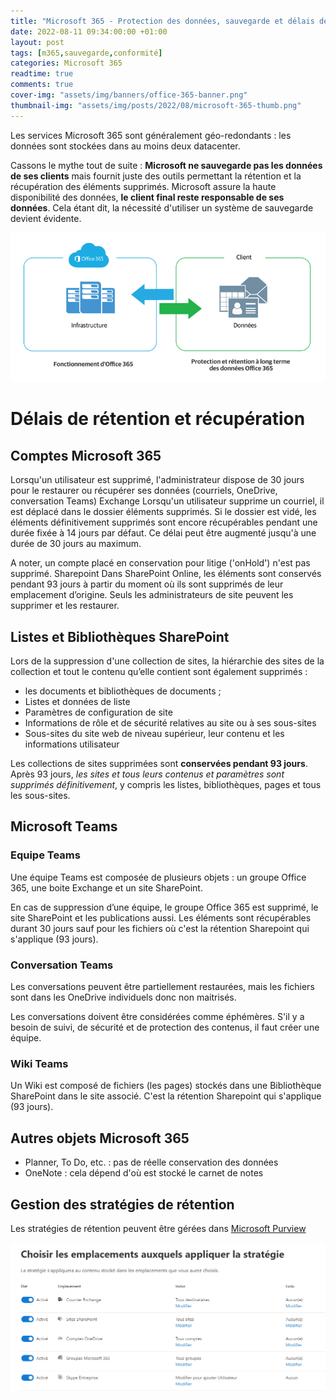 ```yaml
---
title: "Microsoft 365 - Protection des données, sauvegarde et délais de rétention"
date: 2022-08-11 09:34:00:00 +01:00
layout: post
tags: [m365,sauvegarde,conformité]
categories: Microsoft 365
readtime: true
comments: true
cover-img: "assets/img/banners/office-365-banner.png"
thumbnail-img: "assets/img/posts/2022/08/microsoft-365-thumb.png"
---
```


Les services Microsoft 365 sont généralement géo-redondants : les données sont stockées dans au moins deux datacenter.

Cassons le mythe tout de suite : **Microsoft ne sauvegarde pas les données de ses clients** mais fournit juste des outils permettant la rétention et la récupération des éléments supprimés. Microsoft assure la haute disponibilité des données, **le client final reste responsable de ses données**. Cela étant dit, la nécessité d'utiliser un système de sauvegarde devient évidente.

![Microsoft 365 data backup](/assets/img/posts/2022/08/m365-data-backup.png)

# Délais de rétention et récupération

## Comptes Microsoft 365

Lorsqu'un utilisateur est supprimé, l'administrateur dispose de 30 jours pour le restaurer ou récupérer ses données (courriels, OneDrive, conversation Teams)
Exchange
Lorsqu'un utilisateur supprime un courriel, il est déplacé dans le dossier éléments supprimés. Si le dossier est vidé, les éléments définitivement supprimés sont encore récupérables pendant une durée fixée à 14 jours par défaut. Ce délai peut être augmenté jusqu'à une durée de 30 jours au maximum.

A noter, un compte placé en conservation pour litige ('onHold') n'est pas supprimé.
Sharepoint
Dans SharePoint Online, les éléments sont conservés pendant 93 jours à partir du moment où ils sont supprimés de leur emplacement d’origine.
Seuls les administrateurs de site peuvent les supprimer et les restaurer.

## Listes et Bibliothèques SharePoint
Lors de la suppression d'une collection de sites, la hiérarchie des sites de la collection et tout le contenu qu’elle contient sont également supprimés :

- les documents et bibliothèques de documents ;
- Listes et données de liste
- Paramètres de configuration de site
- Informations de rôle et de sécurité relatives au site ou à ses sous-sites
- Sous-sites du site web de niveau supérieur, leur contenu et les informations utilisateur

Les collections de sites supprimées sont **conservées pendant 93 jours**. Après 93 jours, *les sites et tous leurs contenus et paramètres sont supprimés définitivement*, y compris les listes, bibliothèques, pages et tous les sous-sites.

## Microsoft Teams

### Equipe Teams

Une équipe Teams est composée de plusieurs objets : un groupe Office 365, une boite Exchange et un site SharePoint.

En cas de suppression d’une équipe, le groupe Office 365 est supprimé, le site SharePoint et les publications aussi. Les éléments sont récupérables durant 30 jours sauf pour les fichiers où c'est la rétention Sharepoint qui s'applique (93 jours).

### Conversation Teams

Les conversations peuvent être partiellement restaurées, mais les fichiers sont dans les OneDrive individuels donc non maitrisés.

Les conversations doivent être considérées comme éphémères. S'il y a besoin de suivi, de sécurité et de protection des contenus, il faut créer une équipe.

### Wiki Teams

Un Wiki est composé de fichiers (les pages) stockés dans une Bibliothèque SharePoint dans le site associé. C'est la rétention Sharepoint qui s'applique (93 jours).

## Autres objets Microsoft 365
- Planner, To Do, etc. : pas de réelle conservation des données
- OneNote : cela dépend d'où est stocké le carnet de notes

## Gestion des stratégies de rétention

Les stratégies de rétention peuvent être gérées dans [Microsoft Purview](https://compliance.microsoft.com/)

![Microsoft 365 data backup](/assets/img/posts/2022/08/purview-retention-strategy.png)
